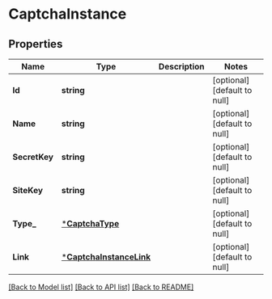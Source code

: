 # CaptchaInstance

## Properties
Name | Type | Description | Notes
------------ | ------------- | ------------- | -------------
**Id** | **string** |  | [optional] [default to null]
**Name** | **string** |  | [optional] [default to null]
**SecretKey** | **string** |  | [optional] [default to null]
**SiteKey** | **string** |  | [optional] [default to null]
**Type_** | [***CaptchaType**](CAPTCHAType.md) |  | [optional] [default to null]
**Link** | [***CaptchaInstanceLink**](CAPTCHAInstance__link.md) |  | [optional] [default to null]

[[Back to Model list]](../README.md#documentation-for-models) [[Back to API list]](../README.md#documentation-for-api-endpoints) [[Back to README]](../README.md)

